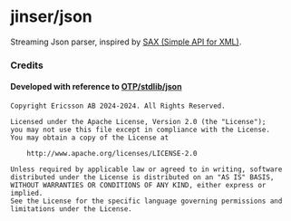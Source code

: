 # jinser/json

Streaming Json parser, inspired by [SAX (Simple API for XML)](https://en.wikipedia.org/wiki/Simple_API_for_XML).

### Credits

#### Developed with reference to [OTP/stdlib/json](https://github.com/erlang/otp/blob/master/lib/stdlib/src/json.erl)
```
Copyright Ericsson AB 2024-2024. All Rights Reserved.

Licensed under the Apache License, Version 2.0 (the "License");
you may not use this file except in compliance with the License.
You may obtain a copy of the License at

    http://www.apache.org/licenses/LICENSE-2.0

Unless required by applicable law or agreed to in writing, software
distributed under the License is distributed on an "AS IS" BASIS,
WITHOUT WARRANTIES OR CONDITIONS OF ANY KIND, either express or implied.
See the License for the specific language governing permissions and
limitations under the License.
```
